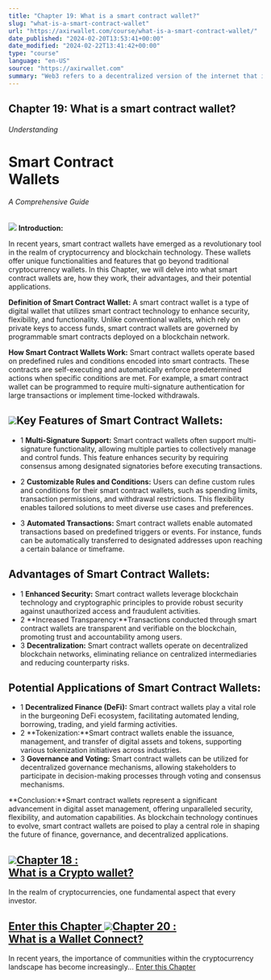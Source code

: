 ```yaml
---
title: "Chapter 19: What is a smart contract wallet?"
slug: "what-is-a-smart-contract-wallet"
url: "https://axirwallet.com/course/what-is-a-smart-contract-wallet/"
date_published: "2024-02-20T13:53:41+00:00"
date_modified: "2024-02-22T13:41:42+00:00"
type: "course"
language: "en-US"
source: "https://axirwallet.com"
summary: "Web3 refers to a decentralized version of the internet that is built on blockchain technology and other decentralized protocols..."
---
```


Chapter 19: What is a smart contract wallet?
--------------------------------------------

###### Understanding

Smart Contract   
Wallets
=========================

###### A Comprehensive Guide 

 ![](https://axirwallet.com/wp-content/uploads/Wallet-Connect.png) **Introduction:**

In recent years, smart contract wallets have emerged as a revolutionary tool in the realm of cryptocurrency and blockchain technology. These wallets offer unique functionalities and features that go beyond traditional cryptocurrency wallets. In this Chapter, we will delve into what smart contract wallets are, how they work, their advantages, and their potential applications.

**Definition of Smart Contract Wallet:** A smart contract wallet is a type of digital wallet that utilizes smart contract technology to enhance security, flexibility, and functionality. Unlike conventional wallets, which rely on private keys to access funds, smart contract wallets are governed by programmable smart contracts deployed on a blockchain network.

**How Smart Contract Wallets Work:** Smart contract wallets operate based on predefined rules and conditions encoded into smart contracts. These contracts are self-executing and automatically enforce predetermined actions when specific conditions are met. For example, a smart contract wallet can be programmed to require multi-signature authentication for large transactions or implement time-locked withdrawals.

 ![](https://axirwallet.com/wp-content/uploads/Frame-105-3.png)Key Features of Smart Contract Wallets: 
----------------------------------------

- 1 **Multi-Signature Support:** Smart contract wallets often support multi-signature functionality, allowing multiple parties to collectively manage and control funds. This feature enhances security by requiring consensus among designated signatories before executing transactions.
 
- 2 **Customizable Rules and Conditions:** Users can define custom rules and conditions for their smart contract wallets, such as spending limits, transaction permissions, and withdrawal restrictions. This flexibility enables tailored solutions to meet diverse use cases and preferences.
 
- 3 **Automated Transactions:** Smart contract wallets enable automated transactions based on predefined triggers or events. For instance, funds can be automatically transferred to designated addresses upon reaching a certain balance or timeframe.
 
Advantages of Smart Contract Wallets: 
--------------------------------------

- 1  **Enhanced Security:**  Smart contract wallets leverage blockchain technology and cryptographic principles to provide robust security against unauthorized access and fraudulent activities.
- 2  **Increased Transparency:**Transactions conducted through smart contract wallets are transparent and verifiable on the blockchain, promoting trust and accountability among users.
- 3  **Decentralization:**  Smart contract wallets operate on decentralized blockchain networks, eliminating reliance on centralized intermediaries and reducing counterparty risks.
 
Potential Applications of Smart Contract Wallets: 
--------------------------------------------------

- 1 **Decentralized Finance (DeFi):** Smart contract wallets play a vital role in the burgeoning DeFi ecosystem, facilitating automated lending, borrowing, trading, and yield farming activities.
- 2 **Tokenization:**Smart contract wallets enable the issuance, management, and transfer of digital assets and tokens, supporting various tokenization initiatives across industries.
- 3  **Governance and Voting:** Smart contract wallets can be utilized for decentralized governance mechanisms, allowing stakeholders to participate in decision-making processes through voting and consensus mechanisms.
 
 **Conclusion:**Smart contract wallets represent a significant advancement in digital asset management, offering unparalleled security, flexibility, and automation capabilities. As blockchain technology continues to evolve, smart contract wallets are poised to play a central role in shaping the future of finance, governance, and decentralized applications.

 ![](https://axirwallet.com/wp-content/uploads/Frame-53-17.png)[Chapter 18 :  
What is a Crypto wallet?](https://axirwallet.com/course/how-do-i-start-using-defi/)
---------------------------------------------------------------------------------------------------

In the realm of cryptocurrencies, one fundamental aspect that every investor.

 [ Enter this Chapter ](https://axirwallet.com/course/what-is-a-crypto-wallet/) ![](https://axirwallet.com/wp-content/uploads/Frame-53-1-2.png)[Chapter 20 :  
What is a Wallet Connect? ](https://axirwallet.com/course/the-3-best-defi-insurance-decentralised-applications/)
--------------------------------------------------------------------------------------------------------------------------------

 In recent years, the importance of communities within the cryptocurrency landscape has become increasingly... [ Enter this Chapter ](https://axirwallet.com/course/what-is-a-wallet-connect/)